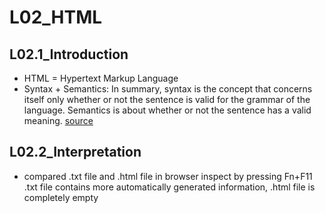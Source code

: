 # L02_HTML

## L02.1_Introduction
- HTML = Hypertext Markup Language
- Syntax + Semantics: In summary, syntax is the concept that concerns itself only whether or not the sentence is valid for the grammar of the language. Semantics is about whether or not the sentence has a valid meaning. [source](https://stackoverflow.com/questions/17930267/what-is-the-difference-between-syntax-and-semantics-in-programming-languages)

## L02.2_Interpretation
- compared .txt file and .html file in browser
inspect by pressing Fn+F11
.txt file contains more automatically generated information, .html file is completely empty

